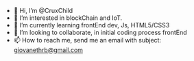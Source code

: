 - 👋 Hi, I’m @CruxChild
- 👀 I’m interested in blockChain and IoT.
- 🌱 I’m currently learning frontEnd dev, Js, HTML5/CSS3
- 💞️ I’m looking to collaborate, in initial coding process frontEnd
- 📫 How to reach me, send me an email with subject: giovanethrb@gmail.com

<!---
CruxChild/CruxChild is a ✨ special ✨ repository because its `README.md` (this file) appears on your GitHub profile.
You can click the Preview link to take a look at your changes.
--->
